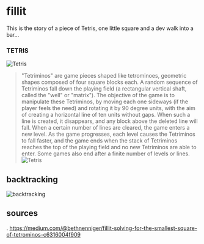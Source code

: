 # fillit
This is the story of a piece of Tetris, one little square and a dev walk into a bar...

### TETRIS
<!-- a description of the game -->
![Tetris](https://upload.wikimedia.org/wikipedia/en/7/7c/Tetris-VeryFirstVersion.png)

> "Tetriminos" are game pieces shaped like tetrominoes, geometric shapes composed of four square blocks each. A random sequence of Tetriminos fall down the playing field (a rectangular vertical shaft, called the "well" or "matrix"). The objective of the game is to manipulate these Tetriminos, by moving each one sideways (if the player feels the need) and rotating it by 90 degree units, with the aim of creating a horizontal line of ten units without gaps. When such a line is created, it disappears, and any block above the deleted line will fall. When a certain number of lines are cleared, the game enters a new level. As the game progresses, each level causes the Tetriminos to fall faster, and the game ends when the stack of Tetriminos reaches the top of the playing field and no new Tetriminos are able to enter. Some games also end after a finite number of levels or lines. 
![Tetris](https://miro.medium.com/max/2000/0*DJMBpoUacEnCsYY7.)
## backtracking
![backtracking](https://miro.medium.com/max/2000/0*_Nwj02soiQzJvqmI.)
## sources
. https://medium.com/@bethnenniger/fillit-solving-for-the-smallest-square-of-tetrominos-c6316004f909
